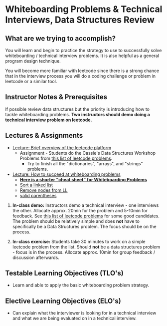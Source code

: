 
# Whiteboarding Problems & Technical Interviews, Data Structures Review

## What are we trying to accomplish?

You will learn and begin to practice the strategy to use to successfully solve whiteboarding / technical interview problems. It is also helpful as a general program design technique.

You will become more familiar with leetcode since there is a strong chance that in the interview process you will do a coding challenge or problem in leetcode or a similar tool.

## Instructor Notes & Prerequisites

If possible review data structures but the priority is introducing how to tackle whiteboarding problems. **Two instructors should demo doing a technical interview problem on leetcode.**

## Lectures & Assignments

- [Lecture: Brief overview of the leetcode platform](./1-leetcode.md)
  - Assignment - Students do the Cassie's Data Structures Workshop Problems from [this list of leetcode problems](https://docs.google.com/document/d/1nrFWrZSIDsGW3vUalt4zIqorE2xuRB5Au3zkMzNY-uQ/edit?usp=sharing).
    - Try to finish all the "dictionaries", "arrays", and "strings" problems.
- [Lecture: How to succeed at whiteboarding problems](./2-how-to-succeed-at-whiteboarding-problems.md)
  - [**Here is a shorter "cheat sheet" for Whiteboarding Problems**](./resources/whiteboarding-problems-cheat-sheet.md)
  - [Sort a linked list](https://leetcode.com/problems/sort-list/)
  - [Remove nodes from LL](https://leetcode.com/problems/remove-nodes-from-linked-list/)
  - [valid parentheses](https://leetcode.com/problems/valid-parentheses/)

1. **In-class demo:** Instructors demo a technical interview - one interviews the other. Allocate approx. 20min for the problem and 5-10min for feedback. See [this list of leetcode problems](https://docs.google.com/document/d/1nrFWrZSIDsGW3vUalt4zIqorE2xuRB5Au3zkMzNY-uQ/edit?usp=sharing) for some good candidates. The problem should be relatively simple and does **not** have to specifically be a Data Structures problem. The focus should be on the process.

2. **In-class exercise:** Students take 30 minutes to work on a simple leetcode problem from the list. Should **not** be a data structures problem - focus is in the process. Allocate approx. 10min for group feedback / discussion afterwards.

## Testable Learning Objectives (TLO's)

- Learn and able to apply the basic whiteboarding problem strategy.

## Elective Learning Objectives (ELO's)

- Can explain what the interviewer is looking for in a technical interview and what we are being evaluated on in a technical interview.
